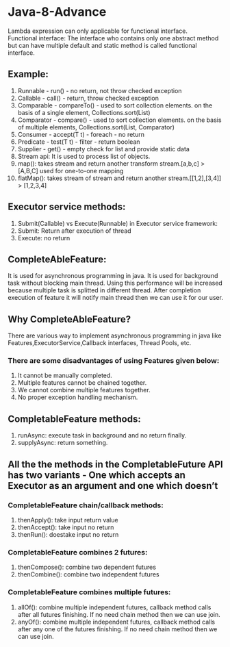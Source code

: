 # Java-8-Advance
Lambda expression can only applicable for functional interface.  
Functional interface: The interface who contains only one abstract method but can have multiple default and static method is called functional interface.
## Example: 
1. Runnable - run() - no return, not throw checked exception
2. Callable - call() - return, throw checked exception
3. Comparable - compareTo() - used to sort collection elements. on the basis of a single element, Collections.sort(List)
4. Comparator - compare() - used to sort collection elements. on the basis of multiple elements, Collections.sort(List, Comparator)  
5. Consumer - accept(T t) - foreach - no return
6. Predicate - test(T t) - filter - return boolean
7. Supplier - get() - empty check for list and provide static data
8. Stream api: It is used to process list of objects.
9. map(): takes stream and return another transform stream.[a,b,c] > [A,B,C] used for one-to-one mapping
10. flatMap(): takes stream of stream and return another stream.[[1,2],[3,4]] > [1,2,3,4]  


## Executor service methods:
1. Submit(Callable) vs Execute(Runnable) in Executor service framework:
2. Submit: Return after execution of thread
3. Execute: no return

## CompleteAbleFeature:  
It is used for asynchronous programming in java. It is used for background task without blocking main thread.
Using this performance will be increased because multiple task is splitted in different thread. After completion execution of feature it will notify main thread then we can use it for our user.
## Why CompleteAbleFeature?  
There are various way to implement asynchronous programming in java like Features,ExecutorService,Callback interfaces, Thread Pools, etc.  
### There are some disadvantages of using Features given below:
1. It cannot be manually completed.
2. Multiple features cannot be chained together.
3. We cannot combine multiple features together.
4. No proper exception handling mechanism.

## CompletableFeature methods:
1. runAsync: execute task in background and no return finally.
2. supplyAsync: return something.

## All the the methods in the CompletableFuture API has two variants - One which accepts an Executor as an argument and one which doesn’t

### CompletableFeature chain/callback methods:
1. thenApply(): take input return value
2. thenAccept(): take input no return
3. thenRun(): doestake input no return

### CompletableFeature combines 2 futures:
1. thenCompose(): combine two dependent futures
2. thenCombine(): combine two independent futures

### CompletableFeature combines multiple futures:
1. allOf(): combine multiple independent futures, callback method calls after all futures finishing. If no need chain method then we can use join.
2. anyOf(): combine multiple independent futures, callback method calls after any one of the futures finishing. If no need chain method then we can use join.










